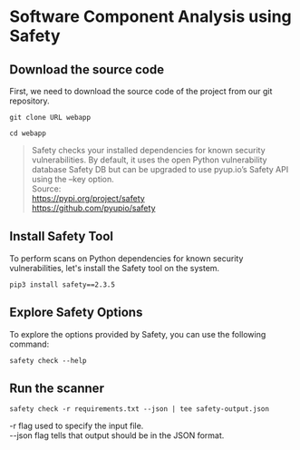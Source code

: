 # Software Component Analysis using Safety

## Download the source code

First, we need to download the source code of the project from our git repository.

```
git clone URL webapp
```
```
cd webapp
```

> Safety checks your installed dependencies for known security vulnerabilities. By default, it uses the open Python vulnerability database Safety DB but can be upgraded to use pyup.io’s Safety API using the –key option.
<br>Source:<br> 
https://pypi.org/project/safety<br>
https://github.com/pyupio/safety

## Install Safety Tool
To perform scans on Python dependencies for known security vulnerabilities, let's install the Safety tool on the system.
```
pip3 install safety==2.3.5
```

## Explore Safety Options
To explore the options provided by Safety, you can use the following command:
```
safety check --help
```
## Run the scanner
```
safety check -r requirements.txt --json | tee safety-output.json
```
-r flag used to specify the input file.<br>
--json flag tells that output should be in the JSON format.


